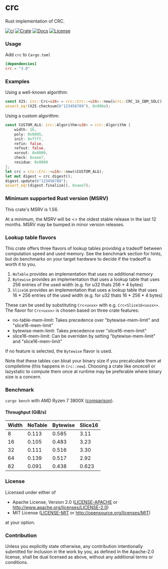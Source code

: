 # crc

Rust implementation of CRC.

[![ci](https://github.com/mrhooray/crc-rs/actions/workflows/ci.yaml/badge.svg)](https://github.com/mrhooray/crc-rs/actions/workflows/ci.yaml)
[![Crate](https://img.shields.io/crates/v/crc.svg)](https://crates.io/crates/crc)
[![Docs](https://docs.rs/crc/badge.svg)](https://docs.rs/crc)
[![License](https://img.shields.io/crates/l/crc.svg?maxAge=2592000)](https://github.com/mrhooray/crc-rs#license)

### Usage

Add `crc` to `Cargo.toml`
```toml
[dependencies]
crc = "3.0"
```

### Examples

Using a well-known algorithm:
```rust
const X25: crc::Crc<u16> = crc::Crc::<u16>::new(&crc::CRC_16_IBM_SDLC);
assert_eq!(X25.checksum(b"123456789"), 0x906e);
```

Using a custom algorithm:
```rust
const CUSTOM_ALG: crc::Algorithm<u16> = crc::Algorithm {
    width: 16,
    poly: 0x8005,
    init: 0xffff,
    refin: false,
    refout: false,
    xorout: 0x0000,
    check: 0xaee7,
    residue: 0x0000
};
let crc = crc::Crc::<u16>::new(&CUSTOM_ALG);
let mut digest = crc.digest();
digest.update(b"123456789");
assert_eq!(digest.finalize(), 0xaee7);
```

### Minimum supported Rust version (MSRV)

This crate's MSRV is 1.56.

At a minimum, the MSRV will be <= the oldest stable release in the last 12 months. MSRV may be bumped in minor version releases.

### Lookup table flavors

This crate offers three flavors of lookup tables providing a tradeoff between computation speed and used memory.
See the benchmark section for hints, but do benchmarks on your target hardware to decide if the tradeoff is worth it to you.

1. `NoTable` provides an implementation that uses no additional memory
2. `Bytewise` provides an implementation that uses a lookup table that uses 256 entries of the used width (e.g. for u32 thats 256 * 4 bytes)
3. `Slice16` provides an implementation that uses a lookup table that uses 16 * 256 entries of the used width (e.g. for u32 thats 16 * 256 * 4 bytes)

These can be used by substituting `Crc<uxxx>` with e.g. `Crc<Slice16<uxxx>>`. The flavor for `Crc<uxxx>` is chosen based on three crate features:

* no-table-mem-limit: Takes precedence over "bytewise-mem-limit" and "slice16-mem-limit"
* bytewise-mem-limit: Takes precedence over "slice16-mem-limit"
* slice16-mem-limit: Can be overriden by setting "bytewise-mem-limit" and "slice16-mem-limit"

If no feature is selected, the `Bytewise` flavor is used.

Note that these tables can bloat your binary size if you precalculate them at compiletime (this happens in `Crc::new`). 
Choosing a crate like oncecell or lazystatic to compute them once at runtime may be preferable where binary size is a concern.

### Benchmark

`cargo bench` with AMD Ryzen 7 3800X ([comparison](http://create.stephan-brumme.com/crc32/)).

#### Throughput (GiB/s)

| Width | NoTable | Bytewise | Slice16 |
|-------|---------|----------|---------|
| 8     | 0.113   | 0.585    | 3.11    |
| 16    | 0.105   | 0.483    | 3.23    |
| 32    | 0.111   | 0.516    | 3.30    |
| 64    | 0.139   | 0.517    | 2.92    |
| 82    | 0.091   | 0.438    | 0.623   |

### License

Licensed under either of

 * Apache License, Version 2.0 ([LICENSE-APACHE](LICENSE-APACHE) or http://www.apache.org/licenses/LICENSE-2.0)
 * MIT License ([LICENSE-MIT](LICENSE-MIT) or http://opensource.org/licenses/MIT)

at your option.

### Contribution

Unless you explicitly state otherwise, any contribution intentionally submitted
for inclusion in the work by you, as defined in the Apache-2.0 license, shall be dual licensed as above, without any
additional terms or conditions.
